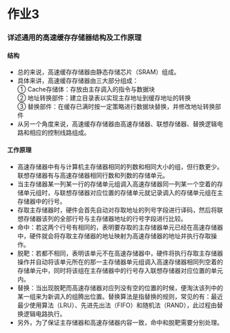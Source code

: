 # 作业3
### 详述通用的高速缓存存储器结构及工作原理
#### 结构
* 总的来说，高速缓存存储器由静态存储芯片（SRAM）组成。
* 具体来讲，高速缓存存储器由三大部分组成：  
① Cache存储体：存放由主存调入的指令与数据块  
② 地址转换部件：建立目录表以实现主存地址到缓存地址的转换  
③ 替换部件：在缓存已满时按一定策略进行数据块替换，并修改地址转换部件
* 从另一个角度来说，高速缓存存储器由高速存储器、联想存储器、替换逻辑电路和相应的控制线路组成。

#### 工作原理
* 高速存储器中有与计算机主存储器相同的列数和相同大小的组，但行数更少。联想存储器有与高速存储器相同行数和列数的存储单元。
* 当主存储器某一列某一行的存储单元组调入高速存储器同一列某一个空着的存储单元组时，与联想存储器对应位置的存储单元就记录调入的存储单元组在主存储器中的行号。
* 存取主存储器时，硬件会首先自动对存取地址的列号字段进行译码，然后将联想存储器该列的全部行号与主存储器地址的行号字段进行比较。
* 命中：若这两个行号有相同的，表明要存取的主存储器单元已经在高速存储器中，硬件就会将存取主存储器的地址映射为高速存储器的地址并执行存取操作。
* 脱靶：若都不相同，表明该单元不在高速存储器中，硬件将执行存取主存储器操作并自动将该单元所在的那一主存储器单元组调入高速存储器相同列空着的存储单元中，同时将该组在主存储器中的行号存入联想存储器对应位置的单元内。
* 替换：当出现脱靶而高速存储器对应列没有空的位置的时候，便淘汰该列中的某一组来为新调入的组腾出位置。替换算法是指替换的规则，常见的有：最近最少使用算法（LRU）、先进先出法（FIFO）和随机法（RAND），此过程由替换逻辑电路执行。
* 另外，为了保证主存储器和高速存储器内容一致，命中和脱靶需要分别处理。
